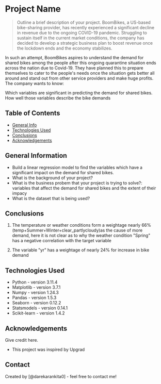 # Project Name
> Outline a brief description of your project. BoomBikes, a US-based bike-sharing provider, has recently experienced a significant decline in revenue due to the ongoing COVID-19 pandemic. Struggling to sustain itself in the current market conditions, the company has decided to develop a strategic business plan to boost revenue once the lockdown ends and the economy stabilizes.

In such an attempt, BoomBikes aspires to understand the demand for shared bikes among the people after this ongoing quarantine situation ends across the nation due to Covid-19. They have planned this to prepare themselves to cater to the people's needs once the situation gets better all around and stand out from other service providers and make huge profits. The company wants to know:

Which variables are significant in predicting the demand for shared bikes. How well those variables describe the bike demands

## Table of Contents
* [General Info](#general-information)
* [Technologies Used](#technologies-used)
* [Conclusions](#conclusions)
* [Acknowledgements](#acknowledgements)


## General Information
* Build a linear regression model to find the variables which have a significant impact on the demand for shared bikes.
* What is the background of your project?
* What is the business probem that your project is trying to solve?: variables that affect the demand for shared bikes and the extent of their impacy
* What is the dataset that is being used?


## Conclusions
1. The temperature or weather conditions form a weightage nearly 66% (temp+Summer+Winter+clear_partlycloudy)as the cause of more demand, here it is not clear as to why the weather condition "Spring" has a negative correlation with the target variable

2. The variable "yr" has a weightage of nearly 24% for increase in bike demand



## Technologies Used
- Python - version 3.11.4
- Matplotlib - version 3.7.1
- Numpy - version 1.24.3
- Pandas - version 1.5.3
- Seaborn - version 0.12.2
- Statsmodels - version 0.14.1
- Scikit-learn - version 1.4.2


## Acknowledgements
Give credit here.
- This project was inspired by Upgrad


## Contact
Created by [@darekarankita0] - feel free to contact me!